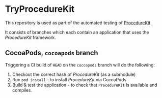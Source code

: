 # TryProcedureKit
This repository is used as part of the automated testing of [ProcedureKit](ProcedureKit/ProcedureKit).

It consists of branches which each contain an application that uses the _ProcedureKit_ framework.

## CocoaPods, `cocoapods` branch
Triggering a CI build of `HEAD` on the `cocoapods` branch will do the following:

1. Checkout the correct hash of _ProcedureKit_ (as a submodule)
2. Run `pod install` - to install _ProcedureKit_ via CocoaPods
3. Build & test the application - to check that `ProcedureKit` is available and compiles.